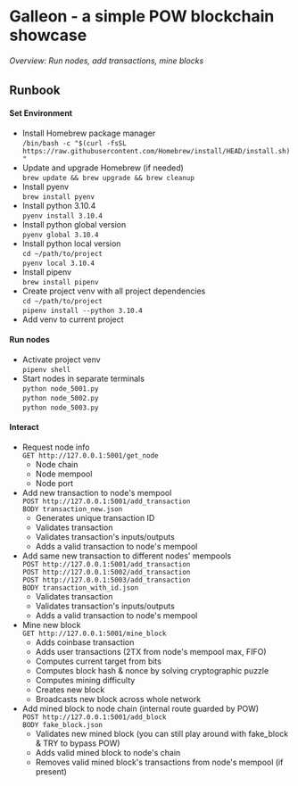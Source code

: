 # Galleon - a simple POW blockchain showcase
###### Overview: Run nodes, add transactions, mine blocks

## Runbook
#### Set Environment
- Install Homebrew package manager  
    `/bin/bash -c "$(curl -fsSL https://raw.githubusercontent.com/Homebrew/install/HEAD/install.sh)"`  
- Update and upgrade Homebrew (if needed)  
    `brew update && brew upgrade && brew cleanup`  
- Install pyenv  
    `brew install pyenv`  
- Install python 3.10.4  
    `pyenv install 3.10.4`  
- Install python global version  
    `pyenv global 3.10.4`  
- Install python local version  
    `cd ~/path/to/project`  
    `pyenv local 3.10.4`
- Install pipenv  
    `brew install pipenv`  
- Create project venv with all project dependencies  
    `cd ~/path/to/project`  
    `pipenv install --python 3.10.4`  
- Add venv to current project  

#### Run nodes
- Activate project venv  
    `pipenv shell`  
- Start nodes in separate terminals  
    `python node_5001.py`  
    `python node_5002.py`  
    `python node_5003.py`  


#### Interact
- Request node info  
    `GET http://127.0.0.1:5001/get_node`  
  - Node chain  
  - Node mempool  
  - Node port  
- Add new transaction to node's mempool  
    `POST http://127.0.0.1:5001/add_transaction`  
    `BODY transaction_new.json`  
  - Generates unique transaction ID  
  - Validates transaction  
  - Validates transaction's inputs/outputs  
  - Adds a valid transaction to node's mempool  
- Add same new transaction to different nodes' mempools  
    `POST http://127.0.0.1:5001/add_transaction`  
    `POST http://127.0.0.1:5002/add_transaction`  
    `POST http://127.0.0.1:5003/add_transaction`  
    `BODY transaction_with_id.json`  
  - Validates transaction  
  - Validates transaction's inputs/outputs
  - Adds a valid transaction to node's mempool  
- Mine new block  
    `GET http://127.0.0.1:5001/mine_block`  
  - Adds coinbase transaction  
  - Adds user transactions (2TX from node's mempool max, FIFO)  
  - Computes current target from bits  
  - Computes block hash & nonce by solving cryptographic puzzle  
  - Computes mining difficulty  
  - Creates new block  
  - Broadcasts new block across whole network  
- Add mined block to node chain (internal route guarded by POW)  
    `POST http://127.0.0.1:5001/add_block`  
    `BODY fake_block.json`  
  - Validates new mined block (you can still play around with fake_block & TRY to bypass POW)  
  - Adds valid mined block to node's chain  
  - Removes valid mined block's transactions from node's mempool (if present)  

